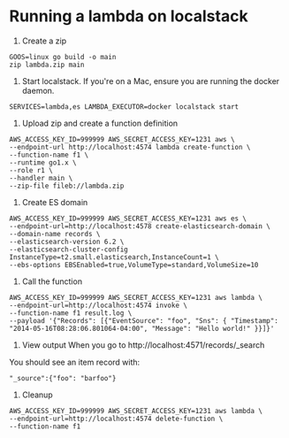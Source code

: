 # Running a lambda on localstack

1. Create a zip
```
GOOS=linux go build -o main
zip lambda.zip main
```

1. Start localstack. If you're on a Mac, ensure you are running the docker daemon.
```
SERVICES=lambda,es LAMBDA_EXECUTOR=docker localstack start
```

1. Upload zip and create a function definition
```
AWS_ACCESS_KEY_ID=999999 AWS_SECRET_ACCESS_KEY=1231 aws \
--endpoint-url http://localhost:4574 lambda create-function \
--function-name f1 \
--runtime go1.x \
--role r1 \
--handler main \
--zip-file fileb://lambda.zip
```

1. Create ES domain
```
AWS_ACCESS_KEY_ID=999999 AWS_SECRET_ACCESS_KEY=1231 aws es \
--endpoint-url=http://localhost:4578 create-elasticsearch-domain \
--domain-name records \
--elasticsearch-version 6.2 \
--elasticsearch-cluster-config InstanceType=t2.small.elasticsearch,InstanceCount=1 \
--ebs-options EBSEnabled=true,VolumeType=standard,VolumeSize=10
```

1. Call the function
```
AWS_ACCESS_KEY_ID=999999 AWS_SECRET_ACCESS_KEY=1231 aws lambda \
--endpoint-url=http://localhost:4574 invoke \
--function-name f1 result.log \
--payload '{"Records": [{"EventSource": "foo", "Sns": { "Timestamp": "2014-05-16T08:28:06.801064-04:00", "Message": "Hello world!" }}]}'
```

1. View output
When you go to http://localhost:4571/records/_search

You should see an item record with:
```
"_source":{"foo": "barfoo"}
```

1. Cleanup

```
AWS_ACCESS_KEY_ID=999999 AWS_SECRET_ACCESS_KEY=1231 aws lambda \
--endpoint-url=http://localhost:4574 delete-function \
--function-name f1
```
